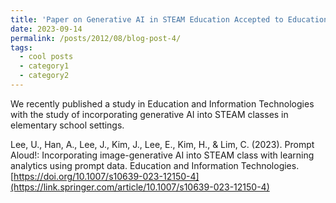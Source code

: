 ```yaml
---
title: 'Paper on Generative AI in STEAM Education Accepted to Education and Information Technologies'
date: 2023-09-14
permalink: /posts/2012/08/blog-post-4/
tags:
  - cool posts
  - category1
  - category2
---
```


We recently published a study in Education and Information Technologies with the study of incorporating generative AI into STEAM classes in elementary school settings. 

Lee, U., Han, A., Lee, J., Kim, J., Lee, E., Kim, H., & Lim, C. (2023). Prompt Aloud!: Incorporating image-generative AI into STEAM class with learning analytics using prompt data. Education and Information Technologies. [https://doi.org/10.1007/s10639-023-12150-4](https://link.springer.com/article/10.1007/s10639-023-12150-4)  
